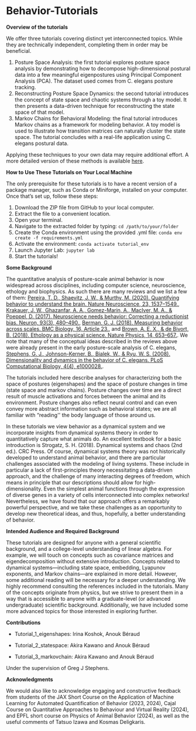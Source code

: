 # Behavior-Tutorials

**Overview of the tutorials**

We offer three tutorials covering distinct yet interconnected topics. While they are technically independent, completing them in order may be beneficial.

1. Posture Space Analysis: the first tutorial explores posture space analysis by demonstrating how to decompose high-dimensional postural data into a few meaningful eigenpostures using Principal Component Analysis (PCA). The dataset used comes from C. elegans posture tracking.
2. Reconstructing Posture Space Dynamics: the second tutorial introduces the concept of state space and chaotic systems through a toy model. It then presents a data-driven technique for reconstructing the state space of that model.
3. Markov Chains for Behavioral Modeling: the final tutorial introduces Markov chains as a framework for modeling behavior. A toy model is used to illustrate how transition matrices can naturally cluster the state space. The tutorial concludes with a real-life application using C. elegans postural data.


Applying these techniques to your own data may require additional effort. A more detailed version of these methods is available [here](https://github.com/AntonioCCosta/markov_worm/tree/main). 


**How to Use These Tutorials on Your Local Machine**

The only prerequisite for these tutorials is to have a recent version of a package manager, such as Conda or Miniforge, installed on your computer. Once that’s set up, follow these steps:

1. Download the ZIP file from GitHub to your local computer.
2. Extract the file to a convenient location.
3. Open your terminal.
4. Navigate to the extracted folder by typing:
`cd /path/to/your/folder`
5. Create the Conda environment using the provided .yml file:
`conda env create -f requirements.yml`
6. Activate the environment:
`conda activate tutorial_env`
7. Launch Jupyter Lab:
`jupyter lab`
8. Start the tutorials!


**Some Background** 

The quantitative analysis of posture-scale animal behavior is now widespread across disciplines, including computer science, neuroscience, ethology and biophysics.  As such there are many reviews and we list a few of them: [Pereira, T. D., Shaevitz, J. W., & Murthy, M. (2020). Quantifying behavior to understand the brain. Nature Neuroscience, 23, 1537–1549.](https://doi.org/10.1038/s41593-020-00734-z),[ Krakauer, J. W., Ghazanfar, A. A., Gomez-Marin, A., MacIver, M. A., & Poeppel, D. (2017). Neuroscience needs behavior: Correcting a reductionist bias. Neuron, 93(3), 480–490.](https://doi.org/10.1016/j.neuron.2016.12.041), [ Berman, G. J. (2018). Measuring behavior across scales. BMC Biology, 16, Article 23.](https://doi.org/10.1186/s12915-018-0494-7), and  [Brown, A. E. X., & de Bivort, B. (2018). Ethology as a physical science. Nature Physics, 14, 653–657.](https://doi.org/10.1038/s41567-018-0188-z).  We note that many of the conceptual ideas described in the reviews above were already present in the early posture-scale analysis of C. elegans, [Stephens, G. J., Johnson-Kerner, B., Bialek, W., & Ryu, W. S. (2008). Dimensionality and dynamics in the behavior of C. elegans. PLoS Computational Biology, 4(4), e1000028.](https://doi.org/10.1371/journal.pcbi.1000028).

The tutorials included here describe analyses for characterizing both the space of postures (eigenshapes) and the space of posture changes in time (state space and markov chains). Posture changes over time are a direct result of muscle activations and forces between the animal and its environment. Posture changes also reflect neural control and can even convey more abstract information such as behavioral states; we are all familiar with “reading'' the body language of those around us.

In these tutorials we view behavior as a dynamical system and we incorporate insights from dynamical systems theory in order to quantitatively capture what animals do.  An excellent textbook for a basic introduction is Strogatz, S. H. (2018). Dynamical systems and chaos (2nd ed.). CRC Press. Of course, dynamical systems theory was not historically developed to understand animal behavior, and there are particular challenges associated with the modeling of living systems. These include in particular a lack of first-principles theory necessitating a data-driven approach, and the challenge of many interacting degrees of freedom, which means in principle that our descriptions should allow for high-dimensionality. Even the simplest animal functions through the expression of diverse genes in a variety of cells interconnected into complex networks!  Nevertheless, we have found that our approach offers a remarkably powerful perspective, and we take these challenges as an opportunity to develop new theoretical ideas, and thus, hopefully, a better understanding of behavior.

**Intended Audience and Required Background** 

These tutorials are designed for anyone with a general scientific background, and a college-level understanding of linear algebra. For example, we will touch on concepts such as covariance matrices and eigendecomposition without extensive introduction. Concepts related to dynamical systems—including state space, embedding, Lyapunov exponents, and Markov chains—are explained in more detail. However, some additional reading will be necessary for a deeper understanding. We highly recommend consulting the references included in the tutorials.
Many of the concepts originate from physics, but we strive to present them in a way that is accessible to anyone with a graduate-level (or advanced undergraduate) scientific background. Additionally, we have included some more advanced topics for those interested in exploring further.


**Contributions** 

- Tutorial_1_eigenshapes: Irina Koshok, Anouk Béraud

- Tutorial_2_statespace: Akira Kawano and Anouk Béraud

- Tutorial_3_markovchain: Akira Kawano and Anouk Béraud

Under the supervision of Greg J Stephens. 

**Acknowledgments** 

We would also like to acknowledge engaging and constructive feedback from students of the JAX Short Course on the Application of Machine Learning for Automated Quantification of Behavior (2023, 2024), Cajal Course on Quantitative Approaches to Behaviour and Virtual Reality (2024), and EPFL short course on Physics of Animal Behavior (2024), as well as the useful comments of Tatsuo Izawa and Kosmas Deligkaris.

